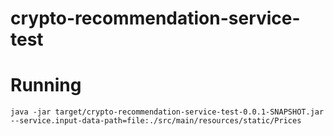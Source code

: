 # crypto-recommendation-service-test

# Running

    java -jar target/crypto-recommendation-service-test-0.0.1-SNAPSHOT.jar --service.input-data-path=file:./src/main/resources/static/Prices